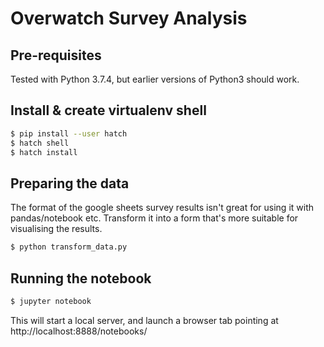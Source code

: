 # Overwatch Survey Analysis

## Pre-requisites
Tested with Python 3.7.4, but earlier versions of Python3 should work.

## Install & create virtualenv shell 
```bash
$ pip install --user hatch
$ hatch shell
$ hatch install
```

## Preparing the data
The format of the google sheets survey results isn't great for using it with pandas/notebook etc. Transform it into a form that's more suitable for visualising the results.

```bash
$ python transform_data.py
```

## Running the notebook
```bash
$ jupyter notebook
```

This will start a local server, and launch a browser tab pointing at http://localhost:8888/notebooks/
